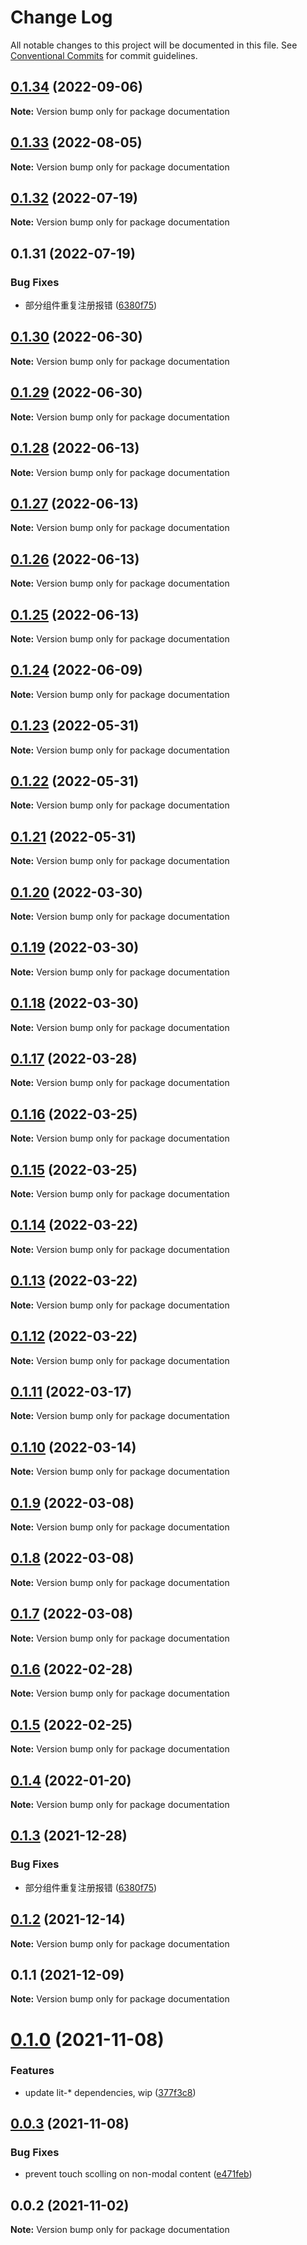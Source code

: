 # Change Log

All notable changes to this project will be documented in this file.
See [Conventional Commits](https://conventionalcommits.org) for commit guidelines.

## [0.1.34](https://github.com/zzuzsj/iliad-ui/compare/documentation@0.1.33...documentation@0.1.34) (2022-09-06)

**Note:** Version bump only for package documentation

## [0.1.33](https://github.com/zzuzsj/iliad-ui/compare/documentation@0.1.32...documentation@0.1.33) (2022-08-05)

**Note:** Version bump only for package documentation

## [0.1.32](https://github.com/gaoding-inc/Iliad-ui/compare/documentation@0.1.31...documentation@0.1.32) (2022-07-19)

**Note:** Version bump only for package documentation

## 0.1.31 (2022-07-19)

### Bug Fixes

-   部分组件重复注册报错 ([6380f75](https://github.com/gaoding-inc/Iliad-ui/commit/6380f7567a4929cfd10105e3252d25600f19173b))

## [0.1.30](https://github.com/zzuzsj/iliad-ui/compare/documentation@0.1.29...documentation@0.1.30) (2022-06-30)

**Note:** Version bump only for package documentation

## [0.1.29](https://github.com/zzuzsj/iliad-ui/compare/documentation@0.1.28...documentation@0.1.29) (2022-06-30)

**Note:** Version bump only for package documentation

## [0.1.28](https://github.com/zzuzsj/iliad-ui/compare/documentation@0.1.27...documentation@0.1.28) (2022-06-13)

**Note:** Version bump only for package documentation

## [0.1.27](https://github.com/zzuzsj/iliad-ui/compare/documentation@0.1.26...documentation@0.1.27) (2022-06-13)

**Note:** Version bump only for package documentation

## [0.1.26](https://github.com/zzuzsj/iliad-ui/compare/documentation@0.1.24...documentation@0.1.26) (2022-06-13)

**Note:** Version bump only for package documentation

## [0.1.25](https://github.com/zzuzsj/iliad-ui/compare/documentation@0.1.24...documentation@0.1.25) (2022-06-13)

**Note:** Version bump only for package documentation

## [0.1.24](https://github.com/zzuzsj/iliad-ui/compare/documentation@0.1.23...documentation@0.1.24) (2022-06-09)

**Note:** Version bump only for package documentation

## [0.1.23](https://github.com/zzuzsj/iliad-ui/compare/documentation@0.1.22...documentation@0.1.23) (2022-05-31)

**Note:** Version bump only for package documentation

## [0.1.22](https://github.com/zzuzsj/iliad-ui/compare/documentation@0.1.21...documentation@0.1.22) (2022-05-31)

**Note:** Version bump only for package documentation

## [0.1.21](https://github.com/zzuzsj/iliad-ui/compare/documentation@0.1.20...documentation@0.1.21) (2022-05-31)

**Note:** Version bump only for package documentation

## [0.1.20](https://github.com/zzuzsj/iliad-ui/compare/documentation@0.1.19...documentation@0.1.20) (2022-03-30)

**Note:** Version bump only for package documentation

## [0.1.19](https://github.com/zzuzsj/iliad-ui/compare/documentation@0.1.18...documentation@0.1.19) (2022-03-30)

**Note:** Version bump only for package documentation

## [0.1.18](https://github.com/zzuzsj/iliad-ui/compare/documentation@0.1.17...documentation@0.1.18) (2022-03-30)

**Note:** Version bump only for package documentation

## [0.1.17](https://github.com/zzuzsj/iliad-ui/compare/documentation@0.1.16...documentation@0.1.17) (2022-03-28)

**Note:** Version bump only for package documentation

## [0.1.16](https://github.com/zzuzsj/iliad-ui/compare/documentation@0.1.15...documentation@0.1.16) (2022-03-25)

**Note:** Version bump only for package documentation

## [0.1.15](https://github.com/zzuzsj/iliad-ui/compare/documentation@0.1.14...documentation@0.1.15) (2022-03-25)

**Note:** Version bump only for package documentation

## [0.1.14](https://github.com/zzuzsj/iliad-ui/compare/documentation@0.1.13...documentation@0.1.14) (2022-03-22)

**Note:** Version bump only for package documentation

## [0.1.13](https://github.com/zzuzsj/iliad-ui/compare/documentation@0.1.11...documentation@0.1.13) (2022-03-22)

**Note:** Version bump only for package documentation

## [0.1.12](https://github.com/zzuzsj/iliad-ui/compare/documentation@0.1.11...documentation@0.1.12) (2022-03-22)

**Note:** Version bump only for package documentation

## [0.1.11](https://github.com/zzuzsj/iliad-ui/compare/documentation@0.1.10...documentation@0.1.11) (2022-03-17)

**Note:** Version bump only for package documentation

## [0.1.10](https://github.com/zzuzsj/iliad-ui/compare/documentation@0.1.9...documentation@0.1.10) (2022-03-14)

**Note:** Version bump only for package documentation

## [0.1.9](https://github.com/zzuzsj/iliad-ui/compare/documentation@0.1.8...documentation@0.1.9) (2022-03-08)

**Note:** Version bump only for package documentation

## [0.1.8](https://github.com/zzuzsj/iliad-ui/compare/documentation@0.1.7...documentation@0.1.8) (2022-03-08)

**Note:** Version bump only for package documentation

## [0.1.7](https://github.com/zzuzsj/iliad-ui/compare/documentation@0.1.6...documentation@0.1.7) (2022-03-08)

**Note:** Version bump only for package documentation

## [0.1.6](https://github.com/zzuzsj/iliad-ui/compare/documentation@0.1.5...documentation@0.1.6) (2022-02-28)

**Note:** Version bump only for package documentation

## [0.1.5](https://github.com/zzuzsj/iliad-ui/compare/documentation@0.1.4...documentation@0.1.5) (2022-02-25)

**Note:** Version bump only for package documentation

## [0.1.4](https://github.com/zzuzsj/iliad-ui/compare/documentation@0.1.3...documentation@0.1.4) (2022-01-20)

**Note:** Version bump only for package documentation

## [0.1.3](https://github.com/zzuzsj/iliad-ui/compare/documentation@0.1.2...documentation@0.1.3) (2021-12-28)

### Bug Fixes

-   部分组件重复注册报错 ([6380f75](https://github.com/zzuzsj/iliad-ui/commit/6380f7567a4929cfd10105e3252d25600f19173b))

## [0.1.2](https://github.com/zzuzsj/iliad-ui/compare/documentation@0.1.1...documentation@0.1.2) (2021-12-14)

**Note:** Version bump only for package documentation

## 0.1.1 (2021-12-09)

**Note:** Version bump only for package documentation

# [0.1.0](https://github.com/adobe/spectrum-web-components/compare/documentation@0.0.3...documentation@0.1.0) (2021-11-08)

### Features

-   update lit-\* dependencies, wip ([377f3c8](https://github.com/adobe/spectrum-web-components/commit/377f3c848b09e64fa1ecc1e18208f534fefcd9e4))

## [0.0.3](https://github.com/adobe/spectrum-web-components/compare/documentation@0.0.2...documentation@0.0.3) (2021-11-08)

### Bug Fixes

-   prevent touch scolling on non-modal content ([e471feb](https://github.com/adobe/spectrum-web-components/commit/e471febf14e64d35b57ebc0c1596c52282a6ff2a))

## 0.0.2 (2021-11-02)

**Note:** Version bump only for package documentation
